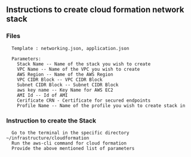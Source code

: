 
## Instructions to create cloud formation network stack

### Files
```
  Template : networking.json, application.json

  Parameters:
    Stack Name -- Name of the stack you wish to create
    VPC Name -- Name of the VPC you wish to create
    AWS Region -- Name of the AWS Region
    VPC CIDR Block -- VPC CIDR Block
    Subnet CIDR Block -- Subnet CIDR Block
    aws key name -- Key Name for AWS EC2
    AMI Id -- Id of AMI
    Cerificate CRN - Certificate for secured endpoints
    Profile Name -- Name of the profile you wish to create stack in
```

### Instruction to create the Stack
```
  Go to the terminal in the specific directory ~/infrastructure/cloudformation
  Run the aws-cli command for cloud formation
  Provide the above mentioned list of parameters
```